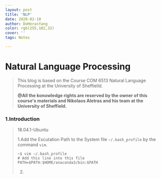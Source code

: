 ```yaml
---
layout: post
title: 'NLP'
date: 2020-02-10
author: DoHerasYang
color: rgb(255,102,32)
cover: ''
tags: Notes

---
```


# Natural Language Processing



> This blog is based on the Course COM 6513 Natural Language Processing at the University of Sheffielld. 
>
> **@All the konowledge rights are reserved by the owner of this course's materials and Nikolaos Aletras and his team at the University of Sheffield.**



### 1.Introduction

> 18.04.1-Ubuntu 
>
> 1.Add the Excutation Path to the System file `~/.bash_profile` by the command `vim`.
>
> ```shell
> ~$ vim ~/.bash_profile
> # Add this line into this file
> PATH=$PATH:$HOME/anaconda3/bin:$PATH
> ```
>
> 2.

